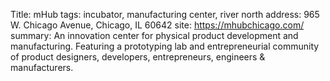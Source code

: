 Title: mHub
tags: incubator, manufacturing center, river north
address: 965 W. Chicago Avenue, Chicago, IL 60642
site: https://mhubchicago.com/
summary: An innovation center for physical product development and manufacturing. Featuring a prototyping lab and entrepreneurial community of product designers, developers, entrepreneurs, engineers & manufacturers.
